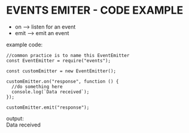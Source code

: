 # EVENTS EMITER - CODE EXAMPLE

- on --> listen for an event
- emit --> emit an event

example code:

```
//common practice is to name this EventEmitter
const EventEmitter = require("events");

const customEmitter = new EventEmitter();

customEmitter.on("response", function () {
  //do something here
  console.log(`Data received`);
});

customEmitter.emit("response");
```

output:
<br>
Data received
